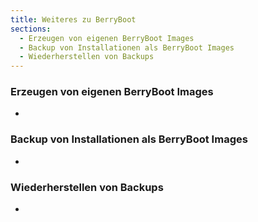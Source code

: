 ```yaml
---
title: Weiteres zu BerryBoot
sections:
  - Erzeugen von eigenen BerryBoot Images
  - Backup von Installationen als BerryBoot Images
  - Wiederherstellen von Backups
---
```


### Erzeugen von eigenen BerryBoot Images
-

### Backup von Installationen als BerryBoot Images
-

### Wiederherstellen von Backups
-
